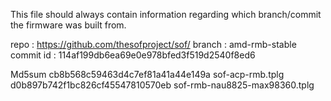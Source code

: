 This file should always contain information regarding which branch/commit
the firmware was built from.

repo      : https://github.com/thesofproject/sof/
branch    : amd-rmb-stable
commit id : 114af199db6ea69e0e978bfed3f519d2540f8ed6

Md5sum
cb8b568c59463d4c7ef81a41a44e149a  sof-acp-rmb.tplg
d0b897b742f1bc826cf45547810570eb  sof-rmb-nau8825-max98360.tplg
